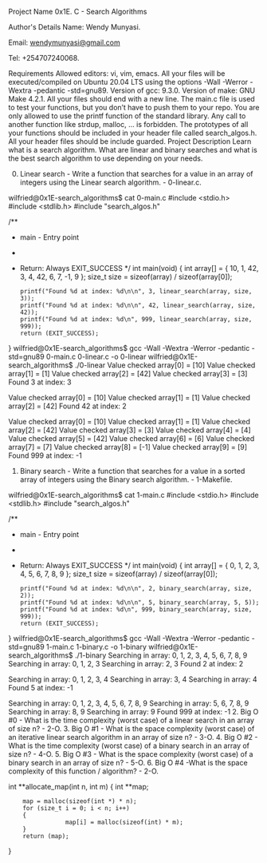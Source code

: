 Project Name
0x1E. C - Search Algorithms

Author's Details
Name: Wendy Munyasi.

Email: wendymunyasi@gmail.com

Tel: +254707240068.

Requirements
Allowed editors: vi, vim, emacs.
All your files will be executed/compiled on Ubuntu 20.04 LTS using the options -Wall -Werror -Wextra -pedantic -std=gnu89.
Version of gcc: 9.3.0.
Version of make: GNU Make 4.2.1.
All your files should end with a new line.
The main.c file is used to test your functions, but you don’t have to push them to your repo.
You are only allowed to use the printf function of the standard library. Any call to another function like strdup, malloc, … is forbidden.
The prototypes of all your functions should be included in your header file called search_algos.h.
All your header files should be include guarded.
Project Description
Learn what is a search algorithm. What are linear and binary searches and what is the best search algorithm to use depending on your needs.

0. Linear search - Write a function that searches for a value in an array of integers using the Linear search algorithm. -  0-linear.c.

wilfried@0x1E-search_algorithms$ cat 0-main.c 
  #include <stdio.h>
  #include <stdlib.h>
  #include "search_algos.h"

  /**
  * main - Entry point
  *
  * Return: Always EXIT_SUCCESS
  */
  int main(void)
  {
  		int array[] = {
  				10, 1, 42, 3, 4, 42, 6, 7, -1, 9
  		};
  		size_t size = sizeof(array) / sizeof(array[0]);

  		printf("Found %d at index: %d\n\n", 3, linear_search(array, size, 3));
  		printf("Found %d at index: %d\n\n", 42, linear_search(array, size, 42));
  		printf("Found %d at index: %d\n", 999, linear_search(array, size, 999));
  		return (EXIT_SUCCESS);
  }
  wilfried@0x1E-search_algorithms$ gcc -Wall -Wextra -Werror -pedantic -std=gnu89 0-main.c 0-linear.c -o 0-linear
  wilfried@0x1E-search_algorithms$ ./0-linear 
  Value checked array[0] = [10]
  Value checked array[1] = [1]
  Value checked array[2] = [42]
  Value checked array[3] = [3]
  Found 3 at index: 3

  Value checked array[0] = [10]
  Value checked array[1] = [1]
  Value checked array[2] = [42]
  Found 42 at index: 2

  Value checked array[0] = [10]
  Value checked array[1] = [1]
  Value checked array[2] = [42]
  Value checked array[3] = [3]
  Value checked array[4] = [4]
  Value checked array[5] = [42]
  Value checked array[6] = [6]
  Value checked array[7] = [7]
  Value checked array[8] = [-1]
  Value checked array[9] = [9]
  Found 999 at index: -1
1. Binary search - Write a function that searches for a value in a sorted array of integers using the Binary search algorithm. - 1-Makefile.

wilfried@0x1E-search_algorithms$ cat 1-main.c 
  #include <stdio.h>
  #include <stdlib.h>
  #include "search_algos.h"

  /**
  * main - Entry point
  *
  * Return: Always EXIT_SUCCESS
  */
  int main(void)
  {
  		int array[] = {
  				0, 1, 2, 3, 4, 5, 6, 7, 8, 9
  		};
  		size_t size = sizeof(array) / sizeof(array[0]);

  		printf("Found %d at index: %d\n\n", 2, binary_search(array, size, 2));
  		printf("Found %d at index: %d\n\n", 5, binary_search(array, 5, 5));
  		printf("Found %d at index: %d\n", 999, binary_search(array, size, 999));
  		return (EXIT_SUCCESS);
  }
  wilfried@0x1E-search_algorithms$ gcc -Wall -Wextra -Werror -pedantic -std=gnu89 1-main.c 1-binary.c -o 1-binary
  wilfried@0x1E-search_algorithms$ ./1-binary 
  Searching in array: 0, 1, 2, 3, 4, 5, 6, 7, 8, 9
  Searching in array: 0, 1, 2, 3
  Searching in array: 2, 3
  Found 2 at index: 2

  Searching in array: 0, 1, 2, 3, 4
  Searching in array: 3, 4
  Searching in array: 4
  Found 5 at index: -1

  Searching in array: 0, 1, 2, 3, 4, 5, 6, 7, 8, 9
  Searching in array: 5, 6, 7, 8, 9
  Searching in array: 8, 9
  Searching in array: 9
  Found 999 at index: -1
2. Big O #0 - What is the time complexity (worst case) of a linear search in an array of size n? - 2-O.
3. Big O #1 - What is the space complexity (worst case) of an iterative linear search algorithm in an array of size n? - 3-O.
4. Big O #2 - What is the time complexity (worst case) of a binary search in an array of size n? - 4-O.
5. Big O #3 - What is the space complexity (worst case) of a binary search in an array of size n? - 5-O.
6. Big O #4 -What is the space complexity of this function / algorithm? - 2-O.

 int **allocate_map(int n, int m)
 {
 		int **map;

 		map = malloc(sizeof(int *) * n);
 		for (size_t i = 0; i < n; i++)
 		{
 					map[i] = malloc(sizeof(int) * m);
 		}
 		return (map);
 }
